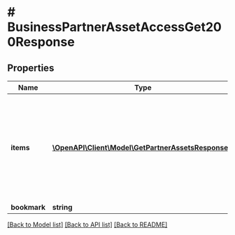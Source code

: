 # # BusinessPartnerAssetAccessGet200Response

## Properties

Name | Type | Description | Notes
------------ | ------------- | ------------- | -------------
**items** | [**\OpenAPI\Client\Model\GetPartnerAssetsResponse[]**](GetPartnerAssetsResponse.md) | List assets on which you granted access to your partner or assets on which your partner has granted you access. |
**bookmark** | **string** |  | [optional]

[[Back to Model list]](../../README.md#models) [[Back to API list]](../../README.md#endpoints) [[Back to README]](../../README.md)
